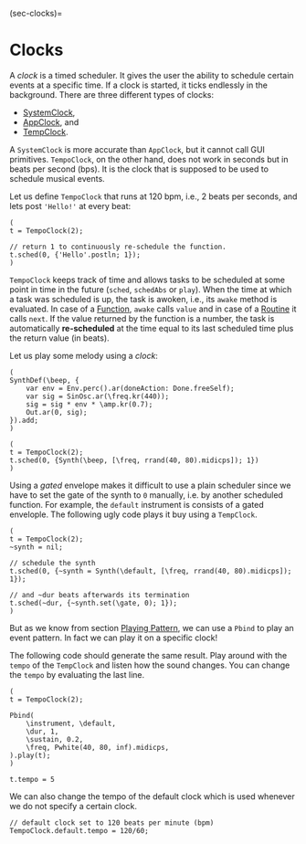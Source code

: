 (sec-clocks)=
# Clocks

A *clock* is a timed scheduler.
It gives the user the ability to schedule certain events at a specific time.
If a clock is started, it ticks endlessly in the background.
There are three different types of clocks: 

+ [SystemClock](https://doc.sccode.org/Classes/SystemClock.html),
+ [AppClock](https://doc.sccode.org/Classes/AppClock.html), and
+ [TempClock](https://doc.sccode.org/Classes/TempoClock.html).

A ``SystemClock`` is more accurate than ``AppClock``, but it cannot call GUI primitives.
``TempoClock``, on the other hand, does not work in seconds but in beats per second (bps).
It is the clock that is supposed to be used to schedule musical events.

Let us define ``TempoClock`` that runs at 120 bpm, i.e., 2 beats per seconds, and lets post ``'Hello!'`` at every beat:

```isc
(
t = TempoClock(2);

// return 1 to continuously re-schedule the function.
t.sched(0, {'Hello'.postln; 1}); 
)
```

``TempoClock`` keeps track of time and allows tasks to be scheduled at some point in time in the future (``sched``, ``schedAbs`` or ``play``).
When the time at which a task was scheduled is up, the task is awoken, i.e., its ``awake`` method is evaluated.
In case of a [Function](sec-functions), ``awake`` calls ``value`` and in case of a [Routine](https://doc.sccode.org/Classes/Routine.html) it calls ``next``.
If the value returned by the function is a number, the task is automatically **re-scheduled** at the time equal to its last scheduled time plus the return value (in beats).

Let us play some melody using a *clock*:

```isc
(
SynthDef(\beep, {
    var env = Env.perc().ar(doneAction: Done.freeSelf);
    var sig = SinOsc.ar(\freq.kr(440));
    sig = sig * env * \amp.kr(0.7);
    Out.ar(0, sig);
}).add;
)

(
t = TempoClock(2);
t.sched(0, {Synth(\beep, [\freq, rrand(40, 80).midicps]); 1})
)
```

Using a *gated* envelope makes it difficult to use a plain scheduler since we have to set the gate of the synth to ``0`` manually, i.e. by another scheduled function.
For example, the ``default`` instrument is consists of a gated envelople.
The following ugly code plays it buy using a ``TempClock``.

```isc
(
t = TempoClock(2);
~synth = nil;

// schedule the synth
t.sched(0, {~synth = Synth(\default, [\freq, rrand(40, 80).midicps]); 1});

// and ~dur beats afterwards its termination
t.sched(~dur, {~synth.set(\gate, 0); 1});
)
```

But as we know from section [Playing Pattern](sec-playing-pattern), we can use a ``Pbind`` to play an event pattern.
In fact we can play it on a specific clock!

The following code should generate the same result.
Play around with the ``tempo`` of the ``TempClock`` and listen how the sound changes.
You can change the ``tempo`` by evaluating the last line.

```isc
(
t = TempoClock(2);

Pbind( 
    \instrument, \default,
    \dur, 1,
    \sustain, 0.2,
    \freq, Pwhite(40, 80, inf).midicps,
).play(t);
)

t.tempo = 5
```

We can also change the tempo of the default clock which is used whenever we do not specify a certain clock.

```isc
// default clock set to 120 beats per minute (bpm)
TempoClock.default.tempo = 120/60;
```